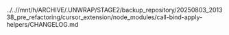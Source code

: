 ../..//mnt/h/ARCHIVE/.UNWRAP/STAGE2/backup_repository/20250803_201338_pre_refactoring/cursor_extension/node_modules/call-bind-apply-helpers/CHANGELOG.md